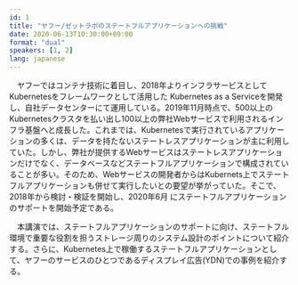 ```yaml
---
id: 1
title: "ヤフー/ゼットラボのステートフルアプリケーションへの挑戦"
date: 2020-06-13T10:30:00+09:00
format: "dual"
speakers: [1, 2]
lang: japanese
---
```


　ヤフーではコンテナ技術に着目し、2018年よりインフラサービスとしてKubernetesをフレームワークとして活用した Kubernetes as a Serviceを開発し、自社データセンターにて運用している。2019年11月時点で、500以上のKubernetesクラスタを払い出し100以上の弊社Webサービスで利用されるインフラ基盤へと成長した。これまでは、Kubernetesで実行されているアプリケーションの多くは、データを持たないステートレスアプリケーションが主に利用していた。しかし、弊社が提供するWebサービスはステートレスアプリケーションだけでなく、データベースなどステートフルアプリケーションで構成されていることが多い。そのため、Webサービスの開発者からはKubernets上でステートフルアプリケーションも併せて実行したいとの要望が挙がっていた。そこで、2018年から検討・検証を開始し、2020年6月 にステートフルアプリケーションのサポートを開始予定である。

　本講演では、ステートフルアプリケーションのサポートに向け、ステートフル環境で重要な役割を担うストレージ周りのシステム設計のポイントについて紹介する。さらに、Kubernetes上で稼働するステートフルアプリケーションとして、ヤフーのサービスのひとつであるディスプレイ広告(YDN)での事例を紹介する。

